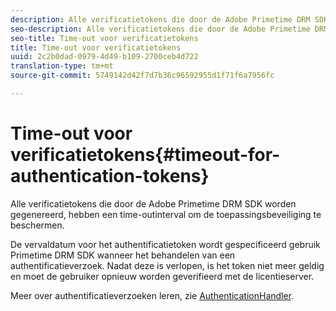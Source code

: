 ```yaml
---
description: Alle verificatietokens die door de Adobe Primetime DRM SDK worden gegenereerd, hebben een time-outinterval om de toepassingsbeveiliging te beschermen.
seo-description: Alle verificatietokens die door de Adobe Primetime DRM SDK worden gegenereerd, hebben een time-outinterval om de toepassingsbeveiliging te beschermen.
seo-title: Time-out voor verificatietokens
title: Time-out voor verificatietokens
uuid: 2c2b0dad-0979-4d49-b109-2700ceb4d722
translation-type: tm+mt
source-git-commit: 5749142d42f7d7b36c96592955d1f71f6a7956fc

---
```



# Time-out voor verificatietokens{#timeout-for-authentication-tokens}

Alle verificatietokens die door de Adobe Primetime DRM SDK worden gegenereerd, hebben een time-outinterval om de toepassingsbeveiliging te beschermen.

De vervaldatum voor het authentificatietoken wordt gespecificeerd gebruik Primetime DRM SDK wanneer het behandelen van een authentificatieverzoek. Nadat deze is verlopen, is het token niet meer geldig en moet de gebruiker opnieuw worden geverifieerd met de licentieserver.

Meer over authentificatieverzoeken leren, zie [AuthenticationHandler](https://help.adobe.com/en_US/primetime/api/drm-apis/server/javadocs-flashaccess-pro/com/adobe/flashaccess/sdk/protocol/authentication/AuthenticationHandler.html).
